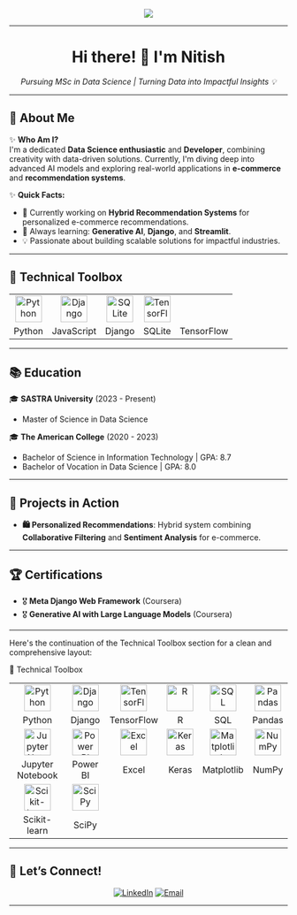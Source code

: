 <p align="center">  
  <img src="https://readme-typing-svg.herokuapp.com?font=Fira+Code&duration=3000&color=00FFFF&center=true&vCenter=true&width=435&lines=Welcome+to+My+GitHub+Profile!;I'm+a+Passionate+Data+Science+Enthusiastic;Developer;Always+Learning+%26+Exploring!" />  
</p>  

---

<h1 align="center">Hi there! 👋 I'm Nitish</h1>  
<p align="center">  
  <em>Pursuing MSc in Data Science | Turning Data into Impactful Insights 💡</em>  
</p>  

---

## 🌟 **About Me**  

✨ **Who Am I?**  
I'm a dedicated **Data Science enthusiastic** and **Developer**, combining creativity with data-driven solutions. Currently, I'm diving deep into advanced AI models and exploring real-world applications in **e-commerce** and **recommendation systems**.

✨ **Quick Facts:**  
- 🔭 Currently working on **Hybrid Recommendation Systems** for personalized e-commerce recommendations.  
- 🌱 Always learning: **Generative AI**, **Django**, and **Streamlit**.  
- 💡 Passionate about building scalable solutions for impactful industries.  

---

## 🔧 **Technical Toolbox**  

<table align="center">
<tr>
  <td align="center"><img src="https://cdn.jsdelivr.net/gh/devicons/devicon/icons/python/python-original.svg" width="48px" alt="Python" /></td>
  <td align="center"><img src="https://cdn.jsdelivr.net/gh/devicons/devicon/icons/django/django-original.svg" width="48px" alt="Django" /></td>
  <td align="center"><img src="https://cdn.jsdelivr.net/gh/devicons/devicon/icons/sqlite/sqlite-original.svg" width="48px" alt="SQLite" /></td>
  <td align="center"><img src="https://cdn.jsdelivr.net/gh/devicons/devicon/icons/tensorflow/tensorflow-original.svg" width="48px" alt="TensorFlow" /></td>
</tr>
<tr>
  <td align="center">Python</td>
  <td align="center">JavaScript</td>
  <td align="center">Django</td>
  <td align="center">SQLite</td>
  <td align="center">TensorFlow</td>
</tr>
</table>  

---

## 📚 **Education**  

🎓 **SASTRA University** (2023 - Present)  
- Master of Science in Data Science  

🎓 **The American College** (2020 - 2023)  
- Bachelor of Science in Information Technology | GPA: 8.7  
- Bachelor of Vocation in Data Science | GPA: 8.0  

---

## 🚀 **Projects in Action**  

- **🛍️ Personalized Recommendations**: Hybrid system combining **Collaborative Filtering** and **Sentiment Analysis** for e-commerce.  

---

## 🏆 **Certifications**  

- 🎖️ **Meta Django Web Framework** (Coursera)  
- 🎖️ **Generative AI with Large Language Models** (Coursera)  

---


Here's the continuation of the Technical Toolbox section for a clean and comprehensive layout:

🔧 Technical Toolbox
<table align="center"> <tr> <td align="center"><img src="https://cdn.jsdelivr.net/gh/devicons/devicon/icons/python/python-original.svg" width="48px" alt="Python" /></td> <td align="center"><img src="https://cdn.jsdelivr.net/gh/devicons/devicon/icons/django/django-original.svg" width="48px" alt="Django" /></td> <td align="center"><img src="https://cdn.jsdelivr.net/gh/devicons/devicon/icons/tensorflow/tensorflow-original.svg" width="48px" alt="TensorFlow" /></td> <td align="center"><img src="https://cdn.jsdelivr.net/gh/devicons/devicon/icons/rstudio/rstudio-original.svg" width="48px" alt="R" /></td> <td align="center"><img src="https://cdn.jsdelivr.net/gh/devicons/devicon/icons/mysql/mysql-original.svg" width="48px" alt="SQL" /></td> <td align="center"><img src="https://cdn.jsdelivr.net/gh/devicons/devicon/icons/pandas/pandas-original.svg" width="48px" alt="Pandas" /></td> </tr> <tr> <td align="center">Python</td> <td align="center">Django</td> <td align="center">TensorFlow</td> <td align="center">R</td> <td align="center">SQL</td> <td align="center">Pandas</td> </tr> <tr> <td align="center"><img src="https://cdn.jsdelivr.net/gh/devicons/devicon/icons/jupyter/jupyter-original.svg" width="48px" alt="Jupyter Notebook" /></td> <td align="center"><img src="https://cdn.jsdelivr.net/gh/devicons/devicon/icons/powerbi/powerbi-original.svg" width="48px" alt="Power BI" /></td> <td align="center"><img src="https://cdn.jsdelivr.net/gh/devicons/devicon/icons/excel/excel-original.svg" width="48px" alt="Excel" /></td> <td align="center"><img src="https://cdn.jsdelivr.net/gh/devicons/devicon/icons/keras/keras-original.svg" width="48px" alt="Keras" /></td> <td align="center"><img src="https://cdn.jsdelivr.net/gh/devicons/devicon/icons/matplotlib/matplotlib-original.svg" width="48px" alt="Matplotlib" /></td> <td align="center"><img src="https://cdn.jsdelivr.net/gh/devicons/devicon/icons/numpy/numpy-original.svg" width="48px" alt="NumPy" /></td> </tr> <tr> <td align="center">Jupyter Notebook</td> <td align="center">Power BI</td> <td align="center">Excel</td> <td align="center">Keras</td> <td align="center">Matplotlib</td> <td align="center">NumPy</td> </tr> <tr> <td align="center"><img src="https://cdn.jsdelivr.net/gh/devicons/devicon/icons/scikit-learn/scikit-learn-original.svg" width="48px" alt="Scikit-learn" /></td> <td align="center"><img src="https://cdn.jsdelivr.net/gh/devicons/devicon/icons/scipy/scipy-original.svg" width="48px" alt="SciPy" /></td> </tr> <tr> <td align="center">Scikit-learn</td> <td align="center">SciPy</td> </tr> </table>

---

## 💬 **Let’s Connect!**  

<p align="center">  
  <a href="https://www.linkedin.com/in/nitish-k-s"><img src="https://img.shields.io/badge/LinkedIn-blue?style=for-the-badge&logo=linkedin" alt="LinkedIn"></a>  
  <a href="mailto:nitish.kssaravanan@gmail.comm"><img src="https://img.shields.io/badge/Email-red?style=for-the-badge&logo=gmail&logoColor=white" alt="Email"></a>  
</p>  

---
